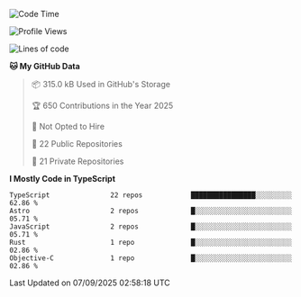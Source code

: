 <!--START_SECTION:waka-->
![Code Time](http://img.shields.io/badge/Code%20Time-4%2C064%20hrs%2055%20mins-blue)

![Profile Views](http://img.shields.io/badge/Profile%20Views-0-blue)

![Lines of code](https://img.shields.io/badge/From%20Hello%20World%20I%27ve%20Written-3.2%20million%20lines%20of%20code-blue)

**🐱 My GitHub Data** 

> 📦 315.0 kB Used in GitHub's Storage 
 > 
> 🏆 650 Contributions in the Year 2025
 > 
> 🚫 Not Opted to Hire
 > 
> 📜 22 Public Repositories 
 > 
> 🔑 21 Private Repositories 
 > 
**I Mostly Code in TypeScript** 

```text
TypeScript               22 repos            ████████████████░░░░░░░░░   62.86 % 
Astro                    2 repos             █░░░░░░░░░░░░░░░░░░░░░░░░   05.71 % 
JavaScript               2 repos             █░░░░░░░░░░░░░░░░░░░░░░░░   05.71 % 
Rust                     1 repo              █░░░░░░░░░░░░░░░░░░░░░░░░   02.86 % 
Objective-C              1 repo              █░░░░░░░░░░░░░░░░░░░░░░░░   02.86 % 
```




 Last Updated on 07/09/2025 02:58:18 UTC
<!--END_SECTION:waka-->